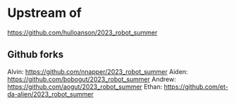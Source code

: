 # Upstream of

https://github.com/hulloanson/2023_robot_summer

## Github forks

Alvin: https://github.com/nnapper/2023_robot_summer
Aiden: https://github.com/bobogut/2023_robot_summer
Andrew: https://github.com/aogut/2023_robot_summer
Ethan: https://github.com/et-da-alien/2023_robot_summer
